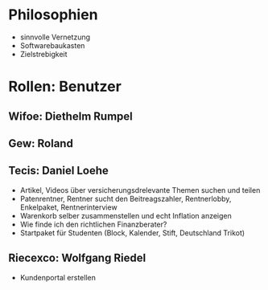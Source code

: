 # Philosophien
- sinnvolle Vernetzung
- Softwarebaukasten
- Zielstrebigkeit

# Rollen: Benutzer
## Wifoe: Diethelm Rumpel
## Gew: Roland
## Tecis: Daniel Loehe
- Artikel, Videos über versicherungsdrelevante Themen suchen und teilen
- Patenrentner, Rentner sucht den Beitreagszahler, Rentnerlobby, Enkelpaket, Rentnerinterview
- Warenkorb selber zusammenstellen und echt Inflation anzeigen
- Wie finde ich den richtlichen Finanzberater?
- Startpaket für Studenten (Block, Kalender, Stift, Deutschland Trikot)

## Riecexco: Wolfgang Riedel
- Kundenportal erstellen